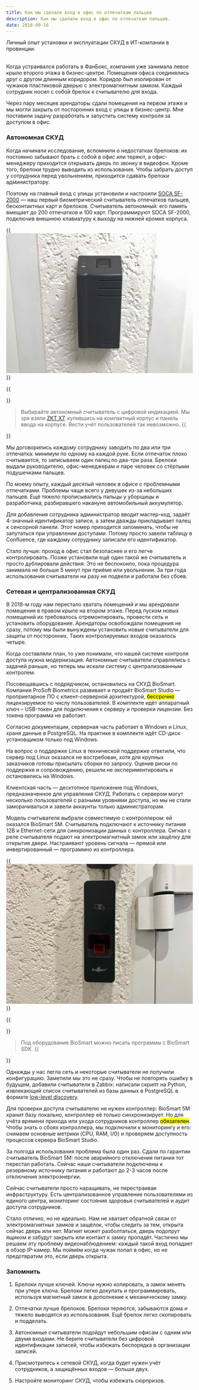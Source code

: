 ```yaml
---
title: Как мы сделали вход в офис по отпечаткам пальцев
description: Как мы сделали вход в офис по отпечаткам пальцев.
date: 2018-09-16
---
```


<lead>Личный опыт установки и эксплуатации СКУД в ИТ-компании в провинции.<br /></lead>

<br />Когда устраивался работать в ФанБокс, компания 
уже занимала левое крыло второго этажа в бизнес-центре. Помещения офиса 
соединялись друг с другом длинным коридором. Коридор был изолирован от чужаков 
пластиковой дверью с электромагнитным замком. Каждый сотрудник носил с собой 
брелок к считывателю для входа.

Через пару месяцев арендаторы сдали помещения на первом этаже и мы могли 
закрыть от посторонних вход с улицы в бизнес-центр. Мне поставили задачу 
разработать и запустить систему контроля за доступом в офис.

### Автономная СКУД

Когда начинали исследование, вспомнили о недостатках брелоков: их постоянно 
забывают брать с собой в офис или теряют, а офис-менеджеру приходится открывать 
дверь по звонку в видеофон. Кроме того, брелоки трудно выводить из 
использования. Чтобы забрать доступ у сотрудника перед увольнением, 
приходится сдавать брелоки администратору.

Поэтому на главный вход с улицы установили и настроили [SOCA SF-2000](http://www.socatech.com/en/product-543239/Network-Compact-Size-Fingerpring-SF-2000.html) — наш 
первый биометрический считыватель отпечатков пальцев, бесконтактных карт и 
брелоков. Считыватель автономный: его память вмещает до 200 отпечатков и 100 
карт. Программируют SOCA SF-2000, подключив внешнюю клавиатуру к выходу на 
нижней кромке корпуса.

{{<img src="SOCA-SF-2000.jpg" descr="Биометрический считыватель SOCA SF-2000" alt="SOCA SF-2000">}}

{{<aside>}}
> Выбирайте автономный считыватель с цифровой индикацией.
Мы зря взяли [ZKT X7](https://www.zkteco.com/en/product_detail/X7.html), 
купившись на компактный корпус и панель ввода на корпусе. Вести учёт 
пользователей так невозможно.
{{</aside>}}

Мы договорились каждому сотруднику заводить по два или три отпечатка: минимум 
по одному на каждой руке. Если отпечаток плохо считывается, то записываем один 
палец по два-три раза. Брелоки выдали руководителю, офис-менеджерам и паре 
человек со стёртыми подушечками пальцев.

По моему опыту, каждый десятый человек в офисе с проблемными отпечатками. 
Проблемы чаще всего у девушек из-за небольших пальцев. Ещё тяжело прописывались пальцы 
у уборщицы и разработчика, разбиравшего накануне автомобильный аккумулятор. 

Для добавления сотрудника администратор вводит мастер-код, задаёт 4-значный 
идентификатор записи, а затем дважды прикладывает палец к сенсорной панели. 
Этот номер приходится запоминать, чтобы не запутаться при управлении доступами. 
Потому просто завели таблицу в Confluence, где каждому сотруднику записали 
его идентификатор.

Стало лучше: проход в офис стал безопаснее и его легче контролировать. Позже 
установили ещё один такой же считыватель и просто дублировали действия. Это не 
беспокоило, пока процедура занимала не больше 5 минут при приёме или 
увольнении. За три года использования считыватели ни разу не подвели и работали 
без сбоев.

### Сетевая и централизованная СКУД

В 2018-м году нам перестало хватать помещений и мы арендовали помещения в 
правом крыле на втором этаже. Перед пуском новых помещений их требовалось 
отремонтировать, провести сеть и установить оборудование. Арендаторы освобождали 
помещения не сразу, потому мы были вынуждены установить новые считыватели для 
защиты от посторонних. Таких контролируемых входов оказалось четыре.

Когда составляли план, то уже понимали, что нашей системе контроля доступа 
нужна модернизация. Автономные считыватели справлялись с задачей раньше, но 
теперь мы искали систему с централизованным контролем.

Посовещавшись с подрядчиком, остановились на СКУД BioSmart. Компания ProSoft 
Biometrics развивает и продаёт BioSmart Studio — проприетарное ПО с 
клиент-серверной архитектурой, <mark>бессрочно</mark> лицензируемое по числу пользователей. 
В комплекте идёт аппаратный ключ – USB-токен для подключения к серверу и 
проверки лицензии. Без токена программа не работает.

Согласно документации, серверная часть работает в Windows и Linux, храня данные 
в PostgreSQL. На практике в комплекте идёт CD-диск установщиком только под 
Windows.

На вопрос о поддержке Linux в технической поддержке ответили, что сервер под 
Linux оказался не востребован, хотя для крупных заказчиков готовы присылать 
сборки по запросу. Оценив риски по поддержке и сопровождению, решили не 
экспериментировать и остановились на Windows.

Клиентская часть — десктопное приложение под Windows, предназначенное для 
управления СКУД. Работать с сервером могут несколько пользователей с разными 
уровнями доступа, но мы не стали заморачиваться и завели аккаунты только 
администраторам.

Модель считывателя выбрали совместимую с контроллером: ей оказался BioSmart 5M. 
Считыватель подключают к источнику питания 12В и Ethernet-сети для 
синхронизации данных с контроллера. Сигнал с реле считывателя подают на 
электромагнитный замок или защёлку для открытия двери. Настраивают уровень 
сигнала — прямой или инвертированный — программно из контроллера.

{{<img src="BioSmart-5M.jpg" descr="Биометрический считыватель BioSmart 5M" alt="BioSmart 5M">}}

{{<aside>}}
> Под оборудование BioSmart можно писать программы с BioSmart SDK.
{{</aside>}}

Однажды у нас легла сеть и некоторые считыватели не получили конфигурацию. 
Заметили мы это не сразу. Чтобы не повторять ошибку в будущем, 
добавили считыватели в Zabbix: написали скрипт на Python, извлекающий список 
считывателей из базы данных в PostgreSQL в формате [low-level discovery](https://www.zabbix.com/documentation/3.4/manual/discovery/low_level_discovery#creating_custom_lld_rules).

Для проверки доступа считывателю не нужен контроллер: BioSmart 5M хранит базу 
локально, контроллер её только синхронизирует. Но для учёта времени прихода или 
ухода сотрудников контроллер <mark>обязателен</mark>. Чтобы знать о сбоях контроллера, мы 
подключили к мониторингу и его: снимаем основные метрики 
(CPU, RAM, I/O) и проверяем доступность процессов сервера BioSmart Studio.

За полгода использования проблема была один раз. Сдали по гарантии считыватель 
BioSmart 5M: после аварийного отключения питания тот перестал работать. Сейчас 
наши считыватели подключены к резервному источнику питания и работают до 2-3 
часов после отключения электроэнергии.

Сейчас считыватели просто наращивать, не 
перестраивая инфраструктуру. Есть централизованное управление пользователями из 
единого центра, мониторинг состояния здоровья считывателей и аудит доступа 
сотрудников. 

Стало отлично, но не идеально. Нам не хватает обратной связи от электромагнитных 
замков и защёлок, чтобы следить за тем, открыта сейчас дверь или нет. Магнит 
может разболтаться, дверь подопрут ящиком и забудут закрыть или контакт к замку 
пропадёт. Частично мы решаем эту проблему видеонаблюдением: каждый такой вход 
попадает в обзор IP-камер. Мы поймём когда чужак попал в офис, но не 
предотвратим это, если дверь открыта.

### Запомнить 

1. Брелоки лучше ключей. Ключи нужно копировать, а замок менять при утере 
ключа. Брелоки легко докупать и программировать, используя магнитный замок 
в дополнение к механическому замку.

2. Отпечатки лучше брелоков. Брелоки теряются, забываются дома и тяжело 
выводятся из использования. Ещё брелок легко скопировать и подделать.

3. Автономные считыватели подойдут небольшим офисам с одним или двумя входами. 
Не берите считыватели без цифровой идентификации записей, чтобы избежать 
беспорядка в организации записей.

4. Присмотритесь к сетевой СКУД, когда будет нужен учёт сотрудников, а 
защищённых входов — больше двух.

5. Настройте мониторинг СКУД, чтобы избежать сюрпризов. 
